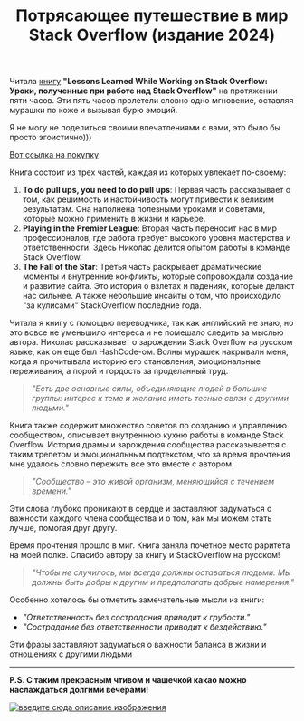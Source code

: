 ﻿---
title: "Потрясающее путешествие в мир Stack Overflow (издание 2024)"
se.owner.user_id: 264178
se.owner.display_name: "Dev18"
se.owner.link: "https://ru.meta.stackoverflow.com/users/264178/dev18"
se.link: "https://ru.meta.stackoverflow.com/questions/14303/%d0%9f%d0%be%d1%82%d1%80%d1%8f%d1%81%d0%b0%d1%8e%d1%89%d0%b5%d0%b5-%d0%bf%d1%83%d1%82%d0%b5%d1%88%d0%b5%d1%81%d1%82%d0%b2%d0%b8%d0%b5-%d0%b2-%d0%bc%d0%b8%d1%80-stack-overflow-%d0%b8%d0%b7%d0%b4%d0%b0%d0%bd%d0%b8%d0%b5-2024"
se.question_id: 14303
se.post_type: question
---
<p>Читала <a href="https://i.sstatic.net/OF6yxA18.gif" rel="nofollow noreferrer">книгу</a> <strong>&quot;Lessons Learned While Working on Stack Overflow: Уроки, полученные при работе над Stack Overflow&quot;</strong> на протяжении пяти часов. Эти пять часов пролетели словно одно мгновение, оставляя мурашки по коже и вызывая бурю эмоций.</p>
<p>Я не могу не поделиться своими впечатлениями с вами, это было бы просто эгоистично)))</p>
<p><a href="https://www.amazon.fr/Practical-Community-Management-Lessons-Overflow/dp/B0D2VDMWDW" rel="nofollow noreferrer">Вот ссылка на покупку</a></p>
<p>Книга состоит из трех частей, каждая из которых увлекает по-своему:</p>
<ol>
<li><strong>To do pull ups, you need to do pull ups</strong>: Первая часть рассказывает о том, как решимость и настойчивость могут привести к великим результатам. Она наполнена полезными уроками и советами, которые можно применить в жизни и карьере.</li>
<li><strong>Playing in the Premier League</strong>: Вторая часть переносит нас в мир профессионалов, где работа требует высокого уровня мастерства и ответственности. Здесь Николас делится опытом работы в команде Stack Overflow.</li>
<li><strong>The Fall of the Star</strong>: Третья часть раскрывает драматические моменты и внутренние конфликты, которые сопровождали создание и развитие сайта. Это история о взлетах и падениях, которые делают нас сильнее. А также небольшие инсайты о том, что происходило &quot;за кулисами&quot; StackOverflow последние года.</li>
</ol>
<p>Читала я книгу с помощью переводчика, так как английский не знаю, но это вовсе не уменьшило интереса и не помешало следить за мыслью автора. Николас рассказывает о зарождении Stack Overflow на русском языке, как он еще был HashCode-ом. Волны мурашек накрывали меня, когда я прочитывала историю его становления, эмоциональные переживания, а порой и гордость за проделанный труд.</p>
<blockquote>
<p><em>&quot;Есть две основные силы, объединяющие людей в большие группы: интерес к теме и желание иметь тесные связи с другими людьми.&quot;</em></p>
</blockquote>
<p>Книга также содержит множество советов по созданию и управлению сообществом, описывает внутреннюю кухню работы в команде Stack Overflow. История драмы и зарождения сообщества рассказывается с таким трепетом и эмоциональным подтекстом, что за время прочтения мне удалось словно пережить все это вместе с автором.</p>
<blockquote>
<p><em>&quot;Сообщество – это живой организм, меняющийся с течением времени.&quot;</em></p>
</blockquote>
<p>Эти слова глубоко проникают в сердце и заставляют задуматься о важности каждого члена сообщества и о том, как мы можем стать лучше, помогая друг другу.</p>
<p>Время прочтения прошло в миг. Книга заняла почетное место раритета на моей полке. Спасибо автору за книгу и StackOverflow на русском!</p>
<blockquote>
<p><em>&quot;Чтобы не случилось, мы всегда должны оставаться людьми. Мы должны быть добры к другим и предполагать добрые намерения.&quot;</em></p>
</blockquote>
<p>Особенно хотелось бы отметить замечательные мысли из книги:</p>
<ul>
<li><em>&quot;Ответственность без сострадания приводит к грубости.&quot;</em></li>
<li><em>&quot;Сострадание без ответственности приводит к бездействию.&quot;</em></li>
</ul>
<p>Эти фразы заставляют задуматься о важности баланса в жизни и отношениях с другими людьми</p>
<hr />
<p><strong>P.S. С таким прекрасным чтивом и чашечкой какао можно наслаждаться долгими вечерами!</strong></p>
<p><a href="https://i.sstatic.net/OF6yxA18.gif" rel="nofollow noreferrer"><img src="https://i.sstatic.net/OF6yxA18.gif" alt="введите сюда описание изображения" /></a></p>
